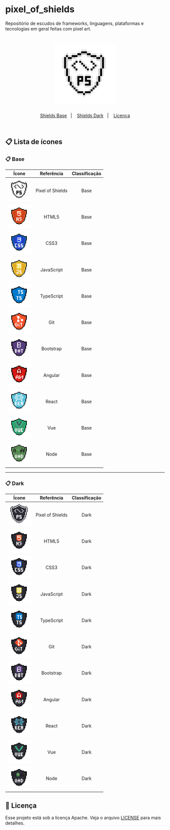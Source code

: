 # pixel_of_shields

Repositório de escudos de frameworks, linguagens, plataformas e tecnologias em geral feitas com pixel art.

<h1 align="center">
    <img alt="Pixel of Shields" title="Pixel of Shields" src="./pixel_of_shields.gif" />
</h1>

<p align="center">
  <a href="#clipboard-Base">Shields Base</a>&nbsp;&nbsp;&nbsp;|&nbsp;&nbsp;&nbsp;
  <a href="#clipboard-Dark">Shields Dark</a>&nbsp;&nbsp;&nbsp;|&nbsp;&nbsp;&nbsp;
  <a href="#memo-licença">Licença</a>
</p>

<br>

## :clipboard: Lista de ícones

### :clipboard: Base

|                                       Ícone                                      |    Referência    | Classificação |
| :------------------------------------------------------------------------------: | :--------------: | :-----------: |
| <img alt="PS" title="PS" src="./base/pixel_of_shields.png" width="75"/>          | Pixel of Shields |     Base      |
| <img alt="HTML5" title="HTML5" src="./base/html.png" width="75"/>                |      HTML5       |     Base      |
| <img alt="CSS3" title="CSS3" src="./base/css.png" width="75"/>                   |       CSS3       |     Base      |
| <img alt="JAVASCRIPT" title="JAVASCRIPT" src="./base/javascript.png" width="75"/>|    JavaScript    |     Base      |
| <img alt="TYPESCRIPT" title="TYPESCRIPT" src="./base/typescript.png" width="75"/>|    TypeScript    |     Base      |
| <img alt="GIT" title="GIT" src="./base/git.png" width="75"/>                     |        Git       |     Base      |
| <img alt="BOOTSTRAP" title="BOOTSTRAP" src="./base/bootstrap.png" width="75"/>   |     Bootstrap    |     Base      |
| <img alt="ANGULAR" title="ANGULAR" src="./base/angular.png" width="75"/>         |      Angular     |     Base      |
| <img alt="REACT" title="REACT" src="./base/react.png" width="75"/>               |       React      |     Base      |
| <img alt="VUE" title="VUE" src="./base/vue.png" width="75"/>                     |        Vue       |     Base      |
| <img alt="NODE" title="NODE" src="./base/node.png" width="75"/>                  |       Node       |     Base      |

<hr>

### :clipboard: Dark

|                                        Ícone                                          |    Referência    | Classificação |
| :-----------------------------------------------------------------------------------: | :--------------: | :-----------: |
| <img alt="PS" title="PS" src="./dark/pixel_of_shields_dark.png" width="75"/>          | Pixel of Shields |     Dark      |
| <img alt="HTML5" title="HTML5" src="./dark/html_dark.png" width="75"/>                |      HTML5       |     Dark      |
| <img alt="CSS3" title="CSS3" src="./dark/css_dark.png" width="75"/>                   |       CSS3       |     Dark      |
| <img alt="JAVASCRIPT" title="JAVASCRIPT" src="./dark/javascript_dark.png" width="75"/>|    JavaScript    |     Dark      |
| <img alt="TYPESCRIPT" title="TYPESCRIPT" src="./dark/typescript_dark.png" width="75"/>|    TypeScript    |     Dark      |
| <img alt="GIT" title="GIT" src="./dark/git_dark.png" width="75"/>                     |        Git       |     Dark      |
| <img alt="BOOTSTRAP" title="BOOTSTRAP" src="./dark/bootstrap_dark.png" width="75"/>   |     Bootstrap    |     Dark      |
| <img alt="ANGULAR" title="ANGULAR" src="./dark/angular_dark.png" width="75"/>         |      Angular     |     Dark      |
| <img alt="REACT" title="REACT" src="./dark/react_dark.png" width="75"/>               |       React      |     Dark      |
| <img alt="VUE" title="VUE" src="./dark/vue_dark.png" width="75"/>                     |        Vue       |     Dark      |
| <img alt="NODE" title="NODE" src="./dark/node_dark.png" width="75"/>                  |       Node       |     Dark      |


## :memo: Licença

Esse projeto está sob a licença Apache. Veja o arquivo [LICENSE](LICENSE) para mais detalhes.
